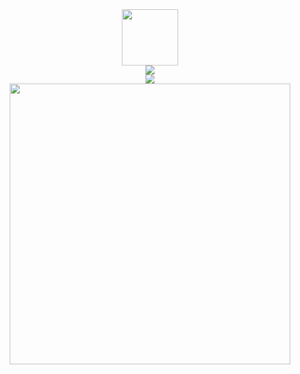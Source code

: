 <div align=center>
  <img src="https://media.discordapp.net/attachments/1245766823601897484/1255598235071025212/IMG_1721.png?ex=668253bb&is=6681023b&hm=813f25dd4cfef37a578833e8ca3d7ecf2779dd0bba2a372dc8d87c6339c28bc2&=&format=webp&quality=lossless&width=938&height=488" width=100px>
  <br>

  <img src="https://count.getloli.com/get/@:bytepulze"/>
  <br>
  
  <img src="https://skillicons.dev/icons?i=go,py">
  <br>

  <img src="https://github-widgetbox.vercel.app/api/profile?username=bytepulze&data=followers,repositories,stars&theme=darkmode" width=500>
  <br>
  
</p>
